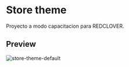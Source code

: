# Store theme
  Proyecto a modo capacitacion para REDCLOVER.

## Preview
![store-theme-default](https://firebasestorage.googleapis.com/v0/b/fixturewolrdcup2022.appspot.com/o/portfolio%2Fvtex-portadaDesktop.jpg?alt=media&token=f1204f76-0aa1-4d52-ab09-95c310895979)
